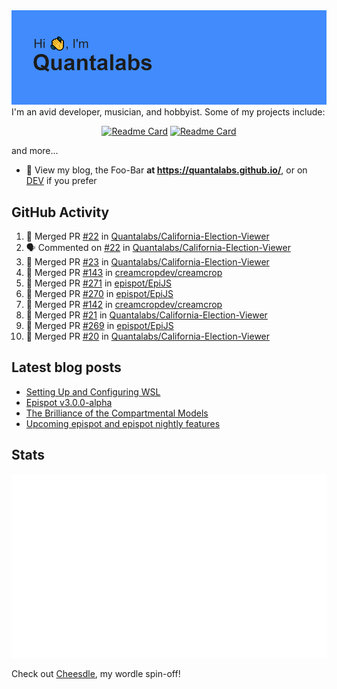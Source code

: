 <img src="header.png">
I'm an avid developer, musician, and hobbyist. Some of my projects include:
<p align='center'><a href="https://github.com/Quantalabs/EpiJS"><img src="https://github-readme-stats.vercel.app/api/pin/?username=epispot&amp;repo=EpiJS" alt="Readme Card"></a>
<a href="https://github.com/Quantalabs/NCOVDashboard"><img src="https://github-readme-stats.vercel.app/api/pin/?username=Quantalabs&amp;repo=NCOVDashboard" alt="Readme Card"></a></p>


and more...

- 📜 View my blog, the Foo-Bar **at https://quantalabs.github.io/**, or on [DEV](https://dev.to/Quantalabs) if you prefer

## GitHub Activity
<!--START_SECTION:activity-->
1. 🎉 Merged PR [#22](https://github.com/Quantalabs/California-Election-Viewer/pull/22) in [Quantalabs/California-Election-Viewer](https://github.com/Quantalabs/California-Election-Viewer)
2. 🗣 Commented on [#22](https://github.com/Quantalabs/California-Election-Viewer/pull/22#issuecomment-1616340530) in [Quantalabs/California-Election-Viewer](https://github.com/Quantalabs/California-Election-Viewer)
3. 🎉 Merged PR [#23](https://github.com/Quantalabs/California-Election-Viewer/pull/23) in [Quantalabs/California-Election-Viewer](https://github.com/Quantalabs/California-Election-Viewer)
4. 🎉 Merged PR [#143](https://github.com/creamcropdev/creamcrop/pull/143) in [creamcropdev/creamcrop](https://github.com/creamcropdev/creamcrop)
5. 🎉 Merged PR [#271](https://github.com/epispot/EpiJS/pull/271) in [epispot/EpiJS](https://github.com/epispot/EpiJS)
6. 🎉 Merged PR [#270](https://github.com/epispot/EpiJS/pull/270) in [epispot/EpiJS](https://github.com/epispot/EpiJS)
7. 🎉 Merged PR [#142](https://github.com/creamcropdev/creamcrop/pull/142) in [creamcropdev/creamcrop](https://github.com/creamcropdev/creamcrop)
8. 🎉 Merged PR [#21](https://github.com/Quantalabs/California-Election-Viewer/pull/21) in [Quantalabs/California-Election-Viewer](https://github.com/Quantalabs/California-Election-Viewer)
9. 🎉 Merged PR [#269](https://github.com/epispot/EpiJS/pull/269) in [epispot/EpiJS](https://github.com/epispot/EpiJS)
10. 🎉 Merged PR [#20](https://github.com/Quantalabs/California-Election-Viewer/pull/20) in [Quantalabs/California-Election-Viewer](https://github.com/Quantalabs/California-Election-Viewer)
<!--END_SECTION:activity-->

## Latest blog posts
<!-- BLOG-POST-LIST:START -->
- [Setting Up and Configuring WSL](https://dev.to/quantalabs/setting-up-and-configuring-wsl-392c)
- [Epispot v3.0.0-alpha](https://dev.to/epispot/epispot-v3-0-0-alpha-5heh)
- [The Brilliance of the Compartmental Models](https://dev.to/quantalabs/the-brilliance-of-the-compartmental-models-1j99)
- [Upcoming epispot and epispot nightly features](https://dev.to/epispot/upcoming-epispot-and-epispot-nightly-features-52ep)
<!-- BLOG-POST-LIST:END -->


## Stats
<p align="center"><img src="https://github.com/Quantalabs/github-stats/raw/master/generated/languages.svg" alt="Language Stats"><br>

Check out [Cheesdle](https://cheesdle.vercel.app), my wordle spin-off!
